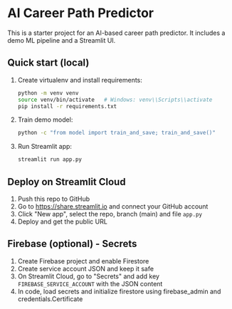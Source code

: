 # AI Career Path Predictor

This is a starter project for an AI-based career path predictor. It includes a demo ML pipeline and a Streamlit UI.

## Quick start (local)
1. Create virtualenv and install requirements:
   ```bash
   python -m venv venv
   source venv/bin/activate   # Windows: venv\\Scripts\\activate
   pip install -r requirements.txt
   ```
2. Train demo model:
   ```bash
   python -c "from model import train_and_save; train_and_save()"
   ```
3. Run Streamlit app:
   ```bash
   streamlit run app.py
   ```

## Deploy on Streamlit Cloud
1. Push this repo to GitHub
2. Go to https://share.streamlit.io and connect your GitHub account
3. Click "New app", select the repo, branch (main) and file `app.py`
4. Deploy and get the public URL

## Firebase (optional) - Secrets
1. Create Firebase project and enable Firestore
2. Create service account JSON and keep it safe
3. On Streamlit Cloud, go to "Secrets" and add key `FIREBASE_SERVICE_ACCOUNT` with the JSON content
4. In code, load secrets and initialize firestore using firebase_admin and credentials.Certificate
